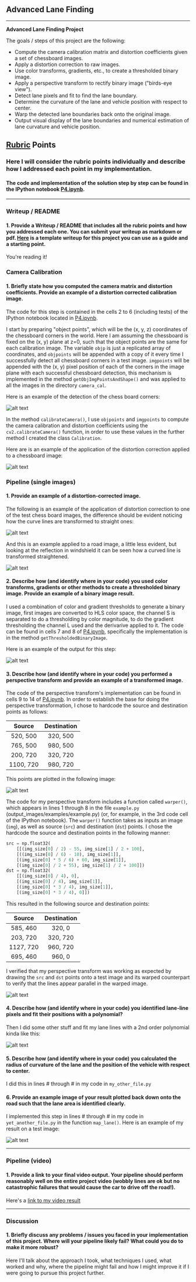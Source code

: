## Advanced Lane Finding

---

**Advanced Lane Finding Project**

The goals / steps of this project are the following:

* Compute the camera calibration matrix and distortion coefficients given a set of chessboard images.
* Apply a distortion correction to raw images.
* Use color transforms, gradients, etc., to create a thresholded binary image.
* Apply a perspective transform to rectify binary image ("birds-eye view").
* Detect lane pixels and fit to find the lane boundary.
* Determine the curvature of the lane and vehicle position with respect to center.
* Warp the detected lane boundaries back onto the original image.
* Output visual display of the lane boundaries and numerical estimation of lane curvature and vehicle position.

[//]: # (Image References)

[image1]: ./output_images/IdentifiedChessCorners.png "Identification of chess corners"
[image2]: ./output_images/UndistortedChessBoard.png "Undistortion of chess board"
[image3]: ./output_images/UndistortedRoadImage.png "Undistortion of road image"
[image4]: ./output_images/ThresholdedBinaryImage.png "Thresholding of binary image"
[image5]: ./output_images/PerspectivePoints.png "Perspective points for reference"
[image6]: ./output_images/WarpedImage.png "Rectification (warping) of road image"
[image7]: ./output_images/UnwarpedImage.png "Unwarping of road image"
[image8]: ./output_images/BirdsEyeProcess.png "Process to get a binary birds-eye image"
[image9]: ./output_images/WarpedBinaryImage.png "Getting birds-eye view from road image"
[image10]: ./output_images/LaneDetectionProcess.png "Lane detection process"
[image11]: ./output_images/LaneCurvatureDetermination.png "Lane curvature determination"
[image12]: ./output_images/LaneDetectionSample.png "Example of lane detection process in road image"
[video]: ./result.mp4 "Video"


## [Rubric](https://review.udacity.com/#!/rubrics/571/view) Points

### Here I will consider the rubric points individually and describe how I addressed each point in my implementation.  

#### The code and implementation of the solution step by step can be found in the IPython notebook [P4.ipynb](./P4.ipynb).

---

### Writeup / README

#### 1. Provide a Writeup / README that includes all the rubric points and how you addressed each one.  You can submit your writeup as markdown or pdf.  [Here](https://github.com/udacity/CarND-Advanced-Lane-Lines/blob/master/writeup_template.md) is a template writeup for this project you can use as a guide and a starting point.  

You're reading it!


### Camera Calibration

#### 1. Briefly state how you computed the camera matrix and distortion coefficients. Provide an example of a distortion corrected calibration image.

The code for this step is contained in the cells 2 to 6 (including tests) of the IPython notebook located in [P4.ipynb](./P4.ipynb).  

I start by preparing "object points", which will be the (x, y, z) coordinates of the chessboard corners in the world. Here I am assuming the chessboard is fixed on the (x, y) plane at z=0, such that the object points are the same for each calibration image.  The variable `objp` is just a replicated array of coordinates, and `objpoints` will be appended with a copy of it every time I successfully detect all chessboard corners in a test image. `imgpoints` will be appended with the (x, y) pixel position of each of the corners in the image plane with each successful chessboard detection, this mechanism is implemented in the method `getObjImgPointsAndShape()` and was applied to all the images in the directory `camera_cal`.

Here is an example of the detection of the chess board corners:

![alt text][image1]

In the method `calibrateCamera()`, I use `objpoints` and `imgpoints` to compute the camera calibration and distortion coefficients using the `cv2.calibrateCamera()` function, in order to use these values in the further method I created the class `Calibration`.

Here are is an example of the application of the distortion correction applied to a chessboard image:

![alt text][image2]


### Pipeline (single images)

#### 1. Provide an example of a distortion-corrected image.

The following is an example of the application of distortion correction to one of the test chess board images, the difference should be evident noticing how the curve lines are transformed to straight ones:

![alt text][image2]

And this is an example applied to a road image, a little less evident, but looking at the reflection in windshield it can be seen how a curved line is transformed straightened.

![alt text][image3]

#### 2. Describe how (and identify where in your code) you used color transforms, gradients or other methods to create a thresholded binary image.  Provide an example of a binary image result.

I used a combination of color and gradient thresholds to generate a binary image, first images are converted to HLS color space, the channel S is separated to do a thresholding by color magnitude, to do the gradient thresholding the channel L used and the derivarive applied to it. The code can be found in cells 7 and 8 of [P4.ipynb](./P4.ipynb), specifically the implementation is in the method `getThresholdedBinaryImage`.

Here is an example of the output for this step:

![alt text][image4]

#### 3. Describe how (and identify where in your code) you performed a perspective transform and provide an example of a transformed image.

The code of the perspective transform's implementation can be found in cells 9 to 14 of [P4.ipynb](./P4.ipynb). In order to establish the base for doing the perspective transformation, I chose to hardcode the source and destination points as follows:

| Source        | Destination   |
|:-------------:|:-------------:|
| 520, 500      | 320, 500      |
| 765, 500      | 980, 500      |
| 200, 720      | 320, 720      |
| 1100, 720     | 980, 720      |

This points are plotted in the following image:

![alt text][image5]

The code for my perspective transform includes a function called `warper()`, which appears in lines 1 through 8 in the file `example.py` (output_images/examples/example.py) (or, for example, in the 3rd code cell of the IPython notebook).  The `warper()` function takes as inputs an image (`img`), as well as source (`src`) and destination (`dst`) points.  I chose the hardcode the source and destination points in the following manner:

```python
src = np.float32(
    [[(img_size[0] / 2) - 55, img_size[1] / 2 + 100],
    [((img_size[0] / 6) - 10), img_size[1]],
    [(img_size[0] * 5 / 6) + 60, img_size[1]],
    [(img_size[0] / 2 + 55), img_size[1] / 2 + 100]])
dst = np.float32(
    [[(img_size[0] / 4), 0],
    [(img_size[0] / 4), img_size[1]],
    [(img_size[0] * 3 / 4), img_size[1]],
    [(img_size[0] * 3 / 4), 0]])
```


This resulted in the following source and destination points:

| Source        | Destination   |
|:-------------:|:-------------:|
| 585, 460      | 320, 0        |
| 203, 720      | 320, 720      |
| 1127, 720     | 960, 720      |
| 695, 460      | 960, 0        |

I verified that my perspective transform was working as expected by drawing the `src` and `dst` points onto a test image and its warped counterpart to verify that the lines appear parallel in the warped image.

![alt text][image6]

#### 4. Describe how (and identify where in your code) you identified lane-line pixels and fit their positions with a polynomial?

Then I did some other stuff and fit my lane lines with a 2nd order polynomial kinda like this:

![alt text][image5]

#### 5. Describe how (and identify where in your code) you calculated the radius of curvature of the lane and the position of the vehicle with respect to center.

I did this in lines # through # in my code in `my_other_file.py`

#### 6. Provide an example image of your result plotted back down onto the road such that the lane area is identified clearly.

I implemented this step in lines # through # in my code in `yet_another_file.py` in the function `map_lane()`.  Here is an example of my result on a test image:

![alt text][image6]

---

### Pipeline (video)

#### 1. Provide a link to your final video output.  Your pipeline should perform reasonably well on the entire project video (wobbly lines are ok but no catastrophic failures that would cause the car to drive off the road!).

Here's a [link to my video result](./project_video.mp4)

---

### Discussion

#### 1. Briefly discuss any problems / issues you faced in your implementation of this project.  Where will your pipeline likely fail?  What could you do to make it more robust?

Here I'll talk about the approach I took, what techniques I used, what worked and why, where the pipeline might fail and how I might improve it if I were going to pursue this project further.  
